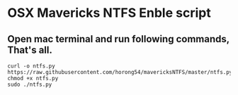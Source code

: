 OSX Mavericks NTFS Enble script
==============

Open mac terminal and run following commands, That's all.
--------------

	curl -o ntfs.py https://raw.githubusercontent.com/horong54/mavericksNTFS/master/ntfs.py
	chmod +x ntfs.py 
	sudo ./ntfs.py 
